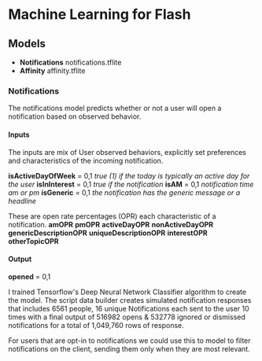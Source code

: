# Machine Learning for Flash

## Models
* **Notifications** notifications.tflite
* **Affinity** affinity.tflite

### Notifications

The notifications model predicts whether or not a user will open a notification based on observed behavior.

#### Inputs 
The inputs are mix of User observed behaviors, explicitly set preferences and characteristics of the incoming notification.

**isActiveDayOfWeek** = 0,1  *true (1) if the today is typically an active day for the user*
**isInInterest** = 0,1 *true if the notification*
**isAM** = 0,1 *notification time am or pm*
**isGeneric** = 0,1 *the notification has the generic message or a headline*

These are open rate percentages (OPR) each characteristic of a notification.
**amOPR** 
**pmOPR** 
**activeDayOPR** 
**nonActiveDayOPR** 
**genericDescriptionOPR** 
**uniqueDescriptionOPR** 
**interestOPR** 
**otherTopicOPR** 

#### Output
**opened** = 0,1

I trained Tensorflow's Deep Neural Network Classifier algorithm to create the model.  The script data builder creates simulated notification responses that includes 6561 people, 16 unique Notifications each sent to the user 10 times with a final output of 516982 opens & 532778 ignored or dismissed notifications for a total of 1,049,760 rows of response.

For users that are opt-in to notifications we could use this to model to filter notifications on the client, sending them only when they are most relevant.
